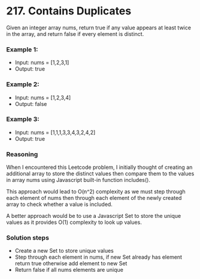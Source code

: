 # 217. Contains Duplicates
Given an integer array nums, return true if any value appears at least twice in the array, and return false if every element is distinct.

### Example 1:

- Input: nums = [1,2,3,1]
- Output: true

### Example 2:

- Input: nums = [1,2,3,4]
- Output: false

### Example 3:

- Input: nums = [1,1,1,3,3,4,3,2,4,2]
- Output: true

### Reasoning
When I encountered this Leetcode problem, I initially thought of creating an additional array to store the distinct values then compare them to the values in array nums using Javascript built-in function includes(). 

This approach would lead to O(n^2) complexity as we must step through each element of nums then through each element of the newly created array to check whether a value is included.

A better approach would be to use a Javascript Set to store the unique values as it provides O(1) complexity to look up values.

### Solution steps
- Create a new Set to store unique values
- Step through each element in nums, if new Set already has element return true otherwise add element to new Set
- Return false if all nums elements are unique


